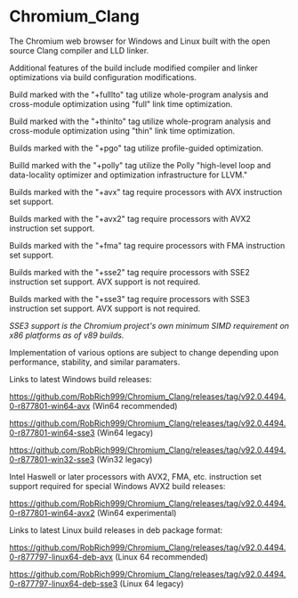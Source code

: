 # Chromium_Clang

The Chromium web browser for Windows and Linux built with the open source Clang compiler and LLD linker.

Additional features of the build include modified compiler and linker optimizations via build configuration modifications.

Build marked with the "+fulllto" tag utilize whole-program analysis and cross-module optimization using "full" link time optimization.

Build marked with the "+thinlto" tag utilize whole-program analysis and cross-module optimization using "thin" link time optimization.

Builds marked with the "+pgo" tag utilize profile-guided optimization.

Builld marked with the "+polly" tag utilize the Polly "high-level loop and data-locality optimizer and optimization infrastructure for LLVM."

Builds marked with the "+avx" tag require processors with AVX instruction set support.

Builds marked with the "+avx2" tag require processors with AVX2 instruction set support.

Builds marked with the "+fma" tag require processors with FMA instruction set support.

Builds marked with the "+sse2" tag require processors with SSE2 instruction set support. AVX support is not required.

Builds marked with the "+sse3" tag require processors with SSE3 instruction set support. AVX support is not required.

*SSE3 support is the Chromium project's own minimum SIMD requirement on x86 platforms as of v89 builds.*

Implementation of various options are subject to change depending upon performance, stability, and similar paramaters.

Links to latest Windows build releases:

https://github.com/RobRich999/Chromium_Clang/releases/tag/v92.0.4494.0-r877801-win64-avx (Win64 recommended)

https://github.com/RobRich999/Chromium_Clang/releases/tag/v92.0.4494.0-r877801-win64-sse3 (Win64 legacy)

https://github.com/RobRich999/Chromium_Clang/releases/tag/v92.0.4494.0-r877801-win32-sse3 (Win32 legacy)

Intel Haswell or later processors with AVX2, FMA, etc. instruction set support required for special Windows AVX2 build releases:

https://github.com/RobRich999/Chromium_Clang/releases/tag/v92.0.4494.0-r877801-win64-avx2 (Win64 experimental)

Links to latest Linux build releases in deb package format:

https://github.com/RobRich999/Chromium_Clang/releases/tag/v92.0.4494.0-r877797-linux64-deb-avx (Linux 64 recommended)

https://github.com/RobRich999/Chromium_Clang/releases/tag/v92.0.4494.0-r877797-linux64-deb-sse3 (Linux 64 legacy)
